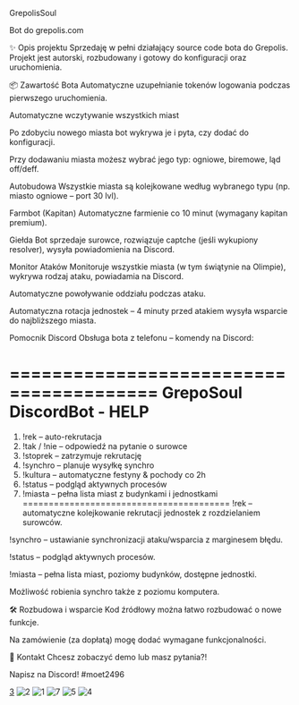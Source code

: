 GrepolisSoul

Bot do grepolis.com

✨ Opis projektu
Sprzedaję w pełni działający source code bota do Grepolis. Projekt jest autorski, rozbudowany i gotowy do konfiguracji oraz uruchomienia.

📦 Zawartość Bota
Automatyczne uzupełnianie tokenów logowania podczas pierwszego uruchomienia.

Automatyczne wczytywanie wszystkich miast

Po zdobyciu nowego miasta bot wykrywa je i pyta, czy dodać do konfiguracji.

Przy dodawaniu miasta możesz wybrać jego typ: ogniowe, biremowe, ląd off/deff.

Autobudowa
Wszystkie miasta są kolejkowane według wybranego typu (np. miasto ogniowe – port 30 lvl).

Farmbot (Kapitan)
Automatyczne farmienie co 10 minut (wymagany kapitan premium).

Giełda
Bot sprzedaje surowce, rozwiązuje captche (jeśli wykupiony resolver), wysyła powiadomienia na Discord.

Monitor Ataków
Monitoruje wszystkie miasta (w tym świątynie na Olimpie), wykrywa rodzaj ataku, powiadamia na Discord.

Automatyczne powoływanie oddziału podczas ataku.

Automatyczna rotacja jednostek – 4 minuty przed atakiem wysyła wsparcie do najbliższego miasta.

Pomocnik Discord
Obsługa bota z telefonu – komendy na Discord:


========================================
        **GrepoSoul DiscordBot - HELP**
========================================
1) !rek <unit> <townId>    – auto-rekrutacja
2) !tak / !nie             – odpowiedź na pytanie o surowce
3) !stoprek <townId>       – zatrzymuje rekrutację
4) !synchro <townId>       – planuje wysyłkę synchro
5) !kultura                – automatyczne festyny & pochody co 2h
6) !status                 – podgląd aktywnych procesów
7) !miasta                 – pełna lista miast z budynkami i jednostkami
========================================
!rek – automatyczne kolejkowanie rekrutacji jednostek z rozdzielaniem surowców.

!synchro – ustawianie synchronizacji ataku/wsparcia z marginesem błędu.

!status – podgląd aktywnych procesów.

!miasta – pełna lista miast, poziomy budynków, dostępne jednostki.

Możliwość robienia synchro także z poziomu komputera.

🛠️ Rozbudowa i wsparcie
Kod źródłowy można łatwo rozbudować o nowe funkcje.

Na zamówienie (za dopłatą) mogę dodać wymagane funkcjonalności.


💬 Kontakt
Chcesz zobaczyć demo lub masz pytania?!

Napisz na Discord!  #moet2496



[3](https://github.com/user-attachments/assets/f7541f4f-d2d6-4c48-9d5e-11fa74747d09)
![2](https://github.com/user-attachments/assets/b319915e-07fe-410e-ab20-6c03a624627d)
![1](https://github.com/user-attachments/assets/6061321f-d142-4a5d-b775-96c874d34003)
![7](https://github.com/user-attachments/assets/091eafdb-c742-4579-8275-88bc60a95730)
![5](https://github.com/user-attachments/assets/67a6c462-22ba-4051-81f6-c709197ef6a7)
![4](https://github.com/user-attachments/assets/883b5719-08c6-480a-93b2-dac9755581cd)
